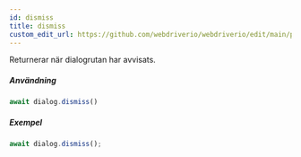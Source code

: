 ```yaml
---
id: dismiss
title: dismiss
custom_edit_url: https://github.com/webdriverio/webdriverio/edit/main/packages/webdriverio/src/commands/dialog/dismiss.ts
---
```


Returnerar när dialogrutan har avvisats.

##### Användning

```js
await dialog.dismiss()
```

##### Exempel

```js title="dialogDismiss.js"
await dialog.dismiss();
```